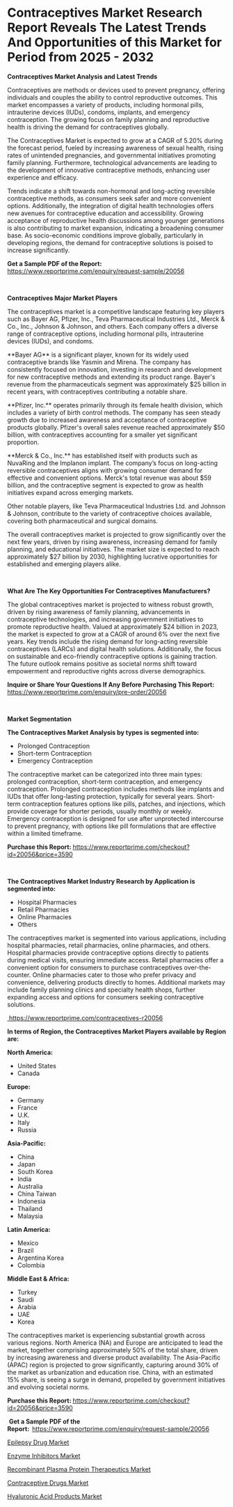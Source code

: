 <p><h1>Contraceptives Market Research Report Reveals The Latest Trends And Opportunities of this Market for Period from 2025 - 2032</h1></p><p><strong>Contraceptives Market Analysis and Latest Trends</strong></p>
<p><p>Contraceptives are methods or devices used to prevent pregnancy, offering individuals and couples the ability to control reproductive outcomes. This market encompasses a variety of products, including hormonal pills, intrauterine devices (IUDs), condoms, implants, and emergency contraception. The growing focus on family planning and reproductive health is driving the demand for contraceptives globally.</p><p>The Contraceptives Market is expected to grow at a CAGR of 5.20% during the forecast period, fueled by increasing awareness of sexual health, rising rates of unintended pregnancies, and governmental initiatives promoting family planning. Furthermore, technological advancements are leading to the development of innovative contraceptive methods, enhancing user experience and efficacy. </p><p>Trends indicate a shift towards non-hormonal and long-acting reversible contraceptive methods, as consumers seek safer and more convenient options. Additionally, the integration of digital health technologies offers new avenues for contraceptive education and accessibility. Growing acceptance of reproductive health discussions among younger generations is also contributing to market expansion, indicating a broadening consumer base. As socio-economic conditions improve globally, particularly in developing regions, the demand for contraceptive solutions is poised to increase significantly.</p></p>
<p><strong>Get a Sample PDF of the Report:&nbsp;</strong> <a href="https://www.reportprime.com/enquiry/request-sample/20056?utm_campaign=36&utm_medium=2&utm_source=Github&utm_content=ia&utm_term=20032025&utm_id=contraceptives">https://www.reportprime.com/enquiry/request-sample/20056</a></p>
<p>&nbsp;</p>
<p><strong>Contraceptives Major Market Players</strong></p>
<p><p>The contraceptives market is a competitive landscape featuring key players such as Bayer AG, Pfizer, Inc., Teva Pharmaceutical Industries Ltd., Merck & Co., Inc., Johnson & Johnson, and others. Each company offers a diverse range of contraceptive options, including hormonal pills, intrauterine devices (IUDs), and condoms.</p><p>**Bayer AG** is a significant player, known for its widely used contraceptive brands like Yasmin and Mirena. The company has consistently focused on innovation, investing in research and development for new contraceptive methods and extending its product range. Bayer's revenue from the pharmaceuticals segment was approximately $25 billion in recent years, with contraceptives contributing a notable share.</p><p>**Pfizer, Inc.** operates primarily through its female health division, which includes a variety of birth control methods. The company has seen steady growth due to increased awareness and acceptance of contraceptive products globally. Pfizer's overall sales revenue reached approximately $50 billion, with contraceptives accounting for a smaller yet significant proportion.</p><p>**Merck & Co., Inc.** has established itself with products such as NuvaRing and the Implanon implant. The company’s focus on long-acting reversible contraceptives aligns with growing consumer demand for effective and convenient options. Merck's total revenue was about $59 billion, and the contraceptive segment is expected to grow as health initiatives expand across emerging markets.</p><p>Other notable players, like Teva Pharmaceutical Industries Ltd. and Johnson & Johnson, contribute to the variety of contraceptive choices available, covering both pharmaceutical and surgical domains.</p><p>The overall contraceptives market is projected to grow significantly over the next few years, driven by rising awareness, increasing demand for family planning, and educational initiatives. The market size is expected to reach approximately $27 billion by 2030, highlighting lucrative opportunities for established and emerging players alike.</p></p>
<p>&nbsp;</p>
<p><strong>What Are The Key Opportunities For Contraceptives Manufacturers?</strong></p>
<p><p>The global contraceptives market is projected to witness robust growth, driven by rising awareness of family planning, advancements in contraceptive technologies, and increasing government initiatives to promote reproductive health. Valued at approximately $24 billion in 2023, the market is expected to grow at a CAGR of around 6% over the next five years. Key trends include the rising demand for long-acting reversible contraceptives (LARCs) and digital health solutions. Additionally, the focus on sustainable and eco-friendly contraceptive options is gaining traction. The future outlook remains positive as societal norms shift toward empowerment and reproductive rights across diverse demographics.</p></p>
<p><strong>Inquire or Share Your Questions If Any Before Purchasing This Report:</strong> <a href="https://www.reportprime.com/enquiry/pre-order/20056?utm_campaign=36&utm_medium=2&utm_source=Github&utm_content=ia&utm_term=20032025&utm_id=contraceptives">https://www.reportprime.com/enquiry/pre-order/20056</a></p>
<p>&nbsp;</p>
<p><strong>Market Segmentation</strong></p>
<p><strong>The Contraceptives Market Analysis by types is segmented into:</strong></p>
<p><ul><li>Prolonged Contraception</li><li>Short-term Contraception</li><li>Emergency Contraception</li></ul></p>
<p><p>The contraceptive market can be categorized into three main types: prolonged contraception, short-term contraception, and emergency contraception. Prolonged contraception includes methods like implants and IUDs that offer long-lasting protection, typically for several years. Short-term contraception features options like pills, patches, and injections, which provide coverage for shorter periods, usually monthly or weekly. Emergency contraception is designed for use after unprotected intercourse to prevent pregnancy, with options like pill formulations that are effective within a limited timeframe.</p></p>
<p><strong>Purchase this Report:&nbsp;</strong><a href="https://www.reportprime.com/checkout?id=20056&price=3590&utm_campaign=36&utm_medium=2&utm_source=Github&utm_content=ia&utm_term=20032025&utm_id=contraceptives">https://www.reportprime.com/checkout?id=20056&price=3590</a></p>
<p>&nbsp;</p>
<p><strong>The Contraceptives Market Industry Research by Application is segmented into:</strong></p>
<p><ul><li>Hospital Pharmacies</li><li>Retail Pharmacies</li><li>Online Pharmacies</li><li>Others</li></ul></p>
<p><p>The contraceptives market is segmented into various applications, including hospital pharmacies, retail pharmacies, online pharmacies, and others. Hospital pharmacies provide contraceptive options directly to patients during medical visits, ensuring immediate access. Retail pharmacies offer a convenient option for consumers to purchase contraceptives over-the-counter. Online pharmacies cater to those who prefer privacy and convenience, delivering products directly to homes. Additional markets may include family planning clinics and specialty health shops, further expanding access and options for consumers seeking contraceptive solutions.</p></p>
<p><a href="https://www.reportprime.com/contraceptives-r20056?utm_campaign=36&utm_medium=2&utm_source=Github&utm_content=ia&utm_term=20032025&utm_id=contraceptives">&nbsp;https://www.reportprime.com/contraceptives-r20056</a></p>
<p><strong>In terms of Region, the Contraceptives Market Players available by Region are:</strong></p>
<p>
    <p> <strong> North America: </strong>
        <ul>
            <li>United States</li>
            <li>Canada</li>
        </ul>
        </p> 
    <p> <strong> Europe: </strong>
        <ul>
            <li>Germany</li>
            <li>France</li>
            <li>U.K.</li>
            <li>Italy</li>
            <li>Russia</li>
        </ul>
        </p> 
    <p> <strong> Asia-Pacific: </strong>
        <ul>
            <li>China</li>
            <li>Japan</li>
            <li>South Korea</li>
            <li>India</li>
            <li>Australia</li>
            <li>China Taiwan</li>
            <li>Indonesia</li>
            <li>Thailand</li>
            <li>Malaysia</li>
        </ul>
        </p> 
    <p> <strong> Latin America: </strong>
        <ul>
            <li>Mexico</li>
            <li>Brazil</li>
            <li>Argentina Korea</li>
            <li>Colombia</li>
        </ul>
        </p> 
    <p> <strong> Middle East & Africa: </strong>
        <ul>
            <li>Turkey</li>
            <li>Saudi</li>
            <li>Arabia</li>
            <li>UAE</li>
            <li>Korea</li>
        </ul>
    </p>
    </p>
<p><p>The contraceptives market is experiencing substantial growth across various regions. North America (NA) and Europe are anticipated to lead the market, together comprising approximately 50% of the total share, driven by increasing awareness and diverse product availability. The Asia-Pacific (APAC) region is projected to grow significantly, capturing around 30% of the market as urbanization and education rise. China, with an estimated 15% share, is seeing a surge in demand, propelled by government initiatives and evolving societal norms.</p></p>
<p><strong>Purchase this Report: </strong><a href="https://www.reportprime.com/checkout?id=20056&price=3590&utm_campaign=36&utm_medium=2&utm_source=Github&utm_content=ia&utm_term=20032025&utm_id=contraceptives">https://www.reportprime.com/checkout?id=20056&price=3590</a></p>
<p>&nbsp;<strong>Get a Sample PDF of the Report:&nbsp;&nbsp;</strong><a href="https://www.reportprime.com/enquiry/request-sample/20056?utm_campaign=36&utm_medium=2&utm_source=Github&utm_content=ia&utm_term=20032025&utm_id=contraceptives">https://www.reportprime.com/enquiry/request-sample/20056</a></p>
<p><strong></strong></p>
<p><p><a href="https://github.com/tamvrosiya/Market-Research-Report-List-6/blob/main/epilepsy-drug-market.md?utm_campaign=36&utm_medium=2&utm_source=Github&utm_content=ia&utm_term=20032025&utm_id=contraceptives">Epilepsy Drug Market</a></p><p><a href="https://github.com/pizolina/Market-Research-Report-List-7/blob/main/enzyme-inhibitors-market.md?utm_campaign=36&utm_medium=2&utm_source=Github&utm_content=ia&utm_term=20032025&utm_id=contraceptives">Enzyme Inhibitors Market</a></p><p><a href="https://github.com/SanjidaKhan901/Market-Research-Report-List-2/blob/main/recombinant-plasma-protein-therapeutics-market.md?utm_campaign=36&utm_medium=2&utm_source=Github&utm_content=ia&utm_term=20032025&utm_id=contraceptives">Recombinant Plasma Protein Therapeutics Market</a></p><p><a href="https://github.com/sionepeppess/Market-Research-Report-List-1/blob/main/contraceptive-drugs-market.md?utm_campaign=36&utm_medium=2&utm_source=Github&utm_content=ia&utm_term=20032025&utm_id=contraceptives">Contraceptive Drugs Market</a></p><p><a href="https://github.com/AngelaWalsh696/Market-Research-Report-List-2/blob/main/hyaluronic-acid-products-market.md?utm_campaign=36&utm_medium=2&utm_source=Github&utm_content=ia&utm_term=20032025&utm_id=contraceptives">Hyaluronic Acid Products Market</a></p></p>